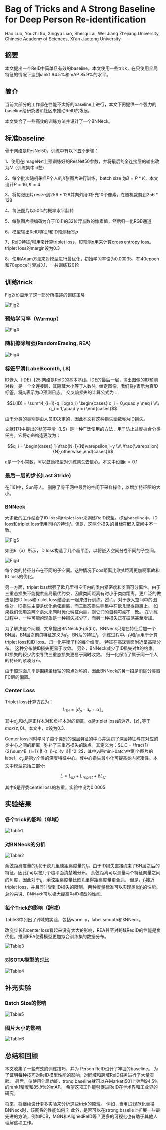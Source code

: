 # Bag of Tricks and A Strong Baseline for Deep Person Re-identification

Hao Luo, Youzhi Gu, Xingyu Liao, Shenqi Lai, Wei Jiang
Zhejiang University, Chinese Academy of Sciences, Xi’an Jiaotong University

## 摘要

本文提出一个ReID中简单且有效的baseline。本文使用一些trick，在只使用全局特征的情况下达到rank1 94.5%和mAP 85.9%的水平。

## 简介

当前大部分的工作都在性能不太好的baseline上进行，本文下网提供一个强力的baseline给研究者和社区来推动ReID的发展。

本文集合了一些高效的训练方法并设计了一个BNNeck。

## 标准baseline

骨干网络是ResNet50，训练中有以下五个步骤：

1、使用在ImageNet上预训练好的ResNet50参数，并将最后的全连接层的输出改为$N$（训练集中id数）

2、每个批次随机采样$P$个人的$K$张图片进行训练，batch size 为$B = P * K$，本文设计$P = 16, K= 4$

3、将每张图片resize到$256*128$并向外用0补充10个像素，在随机裁剪到$256*128$

4、每张图片以50%的概率水平翻转

5、每张图片呗编码为介于[0,1]的32位浮点数的像素值，然后归一化RGB通道

6、模型输出ReID特征$f$和ID预测标签$p$

7、ReID特征$f$呗用来计算triplet loss，ID预测$p$用来计算cross entropy loss。triplet loss的margin设为0.3

8、使用Adam方法来对模型进行最优化，初始学习率设为0.00035，在40epoch和70epoce时衰减0.1，一共训练120轮

## 训练trick

Fig2(b)显示了这一部分所描述的训练策略

![Fig2](./Fig2.png)

### 预热学习率（Warmup）

![Fig3](Fig3.png)

### 随机擦除增强(RandomErasing, REA)

![Fig4](Fig4.png)

### 标签平滑(LabelSoomth, LS)

ID嵌入（IDE）[25]网络是ReID的基本基线。IDE的最后一层，输出图像的ID预测对数，是一个全连接层，其隐藏大小等于人数N。给定图像，我们将$y$表示为真$ID$标签，将$p_i$表示为$ID$预测日志。 交叉熵损失的计算公式为：

$$L(ID) = \sum^N_{i=1}-q_ilog(p_i) \begin{cases}
q_i = 0,\quad y \neq i \\\\
q_i = 1,\quad y = i
\end{cases}$$

由于分类的类别是由人员ID决定的，因此本文将这种损失函数称为ID损失。

文献[17]中提出的标签平滑（LS）是一种广泛使用的方法，用于防止过度拟合分类任务。它将$q_i的$构造更改为：

$$q_i = \begin{cases}
1-\frac{N-1}{N}\varepsilon,i=y \\\\
\frac{\varepsilon}{N},otherwise
\end{cases}$$

$\varepsilon$是一个小常数，可以鼓励模型对训练集失去信心。本文中设置$\varepsilon = 0.1$

### 最后一层的步长(Last Stride)

在[16]中，Sun等人。 删除了骨干网中最后的空间下采样操作，以增加特征图的大小。

### BNNeck

大多数的工作结合了ID loss和triplet loss来训练ReID模型。标准baseline中，ID loss和triplet loss使用同样的特诊$f$。但是，这两个损失的目标在嵌入空间中不一致。

![Fig5](Fig5.png)

如图6（a）所示，ID loss构造了几个超平面，以将嵌入空间分成不同的子空间。

![Fig6](Fig6.png)

每个类的特征分布在不同的子空间。这种情况下cos距离比欧式距离更加啊事故和ID loss的优化。

另一方面，triplet loss增强了欧几里得空间内的类内紧密度和类间可分离性。由于三重态损失不能提供全局最优约束，因此类间距离有时小于类内距离。更广泛的做法是把ID loss和triplet loss结合到一起来进行训练。然而，对于嵌入空间中的图像对，ID损失主要是优化余弦距离，而三重态损失则集中在欧几里得距离上。 如果我们使用这两个损失来同时优化特征向量，则它们的目标可能不一致。 在训练过程中，一种可能的现象是一种损失减少了，而另一种损失正在振荡甚至增加。

为了解决这个问题，文章提出BNNeck(Fig5(b))，BNNeck只是在特征后加一个BN层，BN层之前的特征定义为$f_t$，BN后的特征$f_i$，训练过程中，$f_t$和$f_i$u用于计算triplet loss和ID loss。归一化平衡了fi的每个维度。 特征在高球表面附近呈高斯分布。 这种分布使ID损失更易于收敛。 另外，BNNeck减少了ID损失对ft的约束。ID损失的较少约束导致三重态损失更易于同时收敛。 归一化保持了属于同一个人的特征的紧凑分布。

由于超球面几乎是围绕坐标轴的原点对称的，因此BNNeck的另一招是消除分类器FC层的偏置。

### Center Loss

Triplet loss计算方式为：
$$L_{Tri} = [d_p - d_n + \alpha]_+$$

其中$d_p$和$d_n$是正样本对和负样本对的距离，$\alpha$是triplet loss的边界，$[z]_+$等于$max(z,0)$。本文中，$\alpha$设为0.3.

Center loss同时学习了每个类别的深层特征的中心并惩罚了深层特征与其对应的类中心之间的距离，弥补了三重态损失的缺点。其定义为：$L_C = \frac{1}{2}\sum^B_{j=1}||f_{t_j}-c_{y_j}||^2_2$，其中$y_j$是mini-batch中第j个图片的label，$c_{y_j}$是第$y_i$个类的深度特征中心。使中心损失最小化可提高类内紧凑性。本文中模型包括三部分:

$$L = L_{ID} + L_{Triplet} + \beta L_C$$

其中$\beta$是评委center loss的权重，实验中设为0.0005

## 实验结果

### 各个trick的影响（单域）

![Table1](Table1.png)

### 对BNNeck的分析

![Table2](Table2.png)

余弦距离度量的$f_t$优于欧几里德距离度量的$f_t$。由于ID损失直接约束了BN层之后的特征，因此$f_i$可以被几个超平面清楚地分开。 余弦距离可以测量两个特征向量之间的角度，因此对于$f_i$，余弦距离度量比欧几里得距离度量更合适。 但是，$f_t$接近triplet loss，并且同时受到ID损失的限制。 两种度量标准可以实现类似$f_t$的性能。总的来说，BNNeck可以极大提高ReID模型的性能。

### 每个Trick的影响（跨域）

Table3中列出了跨域的实验，包括warmup，label smooth和BNNeck。

改变步长和center loss看起来没有太大的影响，REA甚至对跨域RedID的性能是负优化。推测REA使得模型更加拟合训练集的数据分布。

![Table3](Table3.png)

### 对SOTA模型的对比

![Table4](Table4.png)

## 补充实验

### Batch Size的影响

![Table5](Table5.png)

### 图片大小的影响

![Table6](Table6.png)

## 总结和回顾

本文收集了一些有效的训练技巧，并为 Person ReID设计了牢固的baseline。 为了证明每种技巧对ReID模型性能的影响，对同域和跨域ReID任务进行了大量实验。 最后，仅使用全局功能，trong baseline就可以在Market1501上达到94.5％的rank1精度和85.9％的mAP。 希望这项工作能够促进ReID在学术界和工业界的研究。

将来，将继续设计更多实验来分析这些trick的原理。 例如，当用L2规范化替换BNNeck时，该网络的性能如何？ 此外，是否可以在strong baselie上扩展一些最先进的方法，例如PCB，MGN和AlignedReID等？更多的可视化也有助于其他人理解这项工作。